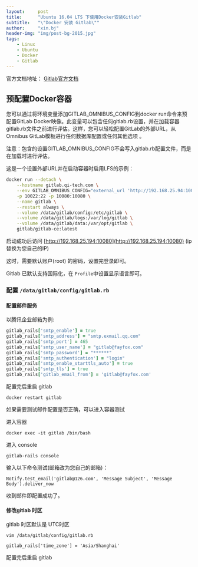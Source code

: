 ```yaml
---
layout:     post
title:      "Ubuntu 16.04 LTS 下使用Docker安装Gitlab"
subtitle:   "\"Docker 安装 Gitlab\"" 
author:     "xin.bj"
header-img: "img/post-bg-2015.jpg"
tags:
    - Linux
    - Ubuntu
    - Docker
    - Gitlab
---
```


官方文档地址： [Gitlab官方文档](https://docs.gitlab.com/omnibus/docker/)


## 预配置Docker容器
您可以通过将环境变量添加GITLAB_OMNIBUS_CONFIG到docker run命令来预配置GitLab Docker映像。此变量可以包含任何gitlab.rb设置，并在加载容器gitlab.rb文件之前进行评估。这样，您可以轻松配置GitLab的外部URL，从Omnibus GitLab模板进行任何数据库配置或任何其他选项 。

注意：包含的设置GITLAB_OMNIBUS_CONFIG不会写入gitlab.rb配置文件，而是在加载时进行评估。

这是一个设置外部URL并在启动容器时启用LFS的示例：

```sh
docker run --detach \
    --hostname gitlab.qi-tech.com \
    --env GITLAB_OMNIBUS_CONFIG="external_url 'http://192.168.25.94:10080/'; gitlab_rails['lfs_enabled'] = true; gitlab_rails['gitlab_shell_ssh_port'] = 10022" \
    -p 10022:22 -p 10080:10080 \
    --name gitlab \
    --restart always \
    --volume /data/gitlab/config:/etc/gitlab \
    --volume /data/gitlab/logs:/var/log/gitlab \
    --volume /data/gitlab/data:/var/opt/gitlab \
    gitlab/gitlab-ce:latest
```

启动成功后访问 [http://192.168.25.194:10080](http://192.168.25.194:10080) (ip 替换为您自己的IP)

这时，需要默认账户(root) 的密码，设置完登录即可。

Gitlab 已默认支持国际化，在 `Profile`中设置显示语言即可。

### 配置 `/data/gitlab/config/gitlab.rb`

#### 配置邮件服务

以腾讯企业邮箱为例:

```ruby
gitlab_rails['smtp_enable'] = true
gitlab_rails['smtp_address'] = "smtp.exmail.qq.com"
gitlab_rails['smtp_port'] = 465
gitlab_rails['smtp_user_name'] = "gitlab@fayfox.com"
gitlab_rails['smtp_password'] = "******"
gitlab_rails['smtp_authentication'] = "login"
gitlab_rails['smtp_enable_starttls_auto'] = true
gitlab_rails['smtp_tls'] = true
gitlab_rails['gitlab_email_from'] = 'gitlab@fayfox.com'
```

配置完后重启 gitlab 

    docker restart gitlab

如果需要测试邮件配置是否正确，可以进入容器测试

进入容器

    docker exec -it gitlab /bin/bash

进入 console

    gitlab-rails console

输入以下命令测试(邮箱改为您自己的邮箱)：

    Notify.test_email('gitlab@126.com', 'Message Subject', 'Message Body').deliver_now

收到邮件即配置成功了。


#### 修改gitlab 时区

gitlab 时区默认是 UTC时区

    vim /data/gitlab/config/gitlab.rb

    gitlab_rails['time_zone'] = 'Asia/Shanghai'

配置完后重启 gitlab 
